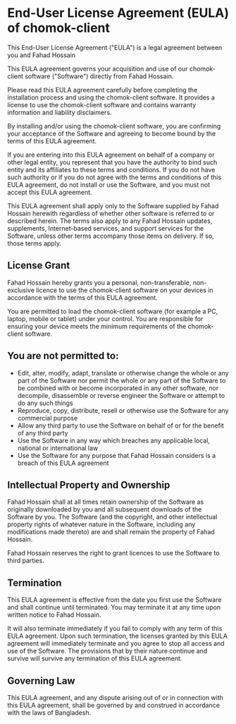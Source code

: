 # End-User License Agreement (EULA) of chomok-client
This End-User License Agreement ("EULA") is a legal agreement between you and Fahad Hossain

This EULA agreement governs your acquisition and use of our chomok-client software ("Software") directly from Fahad Hossain.

Please read this EULA agreement carefully before completing the installation process and using the chomok-client software. It provides a license to use the chomok-client software and contains warranty information and liability disclaimers.

By installing and/or using the chomok-client software, you are confirming your acceptance of the Software and agreeing to become bound by the terms of this EULA agreement.

If you are entering into this EULA agreement on behalf of a company or other legal entity, you represent that you have the authority to bind such entity and its affiliates to these terms and conditions. If you do not have such authority or if you do not agree with the terms and conditions of this EULA agreement, do not install or use the Software, and you must not accept this EULA agreement.

This EULA agreement shall apply only to the Software supplied by Fahad Hossain herewith regardless of whether other software is referred to or described herein. The terms also apply to any Fahad Hossain updates, supplements, Internet-based services, and support services for the Software, unless other terms accompany those items on delivery. If so, those terms apply.

## License Grant
Fahad Hossain hereby grants you a personal, non-transferable, non-exclusive licence to use the chomok-client software on your devices in accordance with the terms of this EULA agreement.

You are permitted to load the chomok-client software (for example a PC, laptop, mobile or tablet) under your control. You are responsible for ensuring your device meets the minimum requirements of the chomok-client software.

## You are not permitted to:

* Edit, alter, modify, adapt, translate or otherwise change the whole or any part of the Software nor permit the whole or any part of the Software to be combined with or become incorporated in any other software, nor decompile, disassemble or reverse engineer the Software or attempt to do any such things
* Reproduce, copy, distribute, resell or otherwise use the Software for any commercial purpose
* Allow any third party to use the Software on behalf of or for the benefit of any third party
* Use the Software in any way which breaches any applicable local, national or international law
* Use the Software for any purpose that Fahad Hossain considers is a breach of this EULA agreement

## Intellectual Property and Ownership
Fahad Hossain shall at all times retain ownership of the Software as originally downloaded by you and all subsequent downloads of the Software by you. The Software (and the copyright, and other intellectual property rights of whatever nature in the Software, including any modifications made thereto) are and shall remain the property of Fahad Hossain.

Fahad Hossain reserves the right to grant licences to use the Software to third parties.

## Termination
This EULA agreement is effective from the date you first use the Software and shall continue until terminated. You may terminate it at any time upon written notice to Fahad Hossain.

It will also terminate immediately if you fail to comply with any term of this EULA agreement. Upon such termination, the licenses granted by this EULA agreement will immediately terminate and you agree to stop all access and use of the Software. The provisions that by their nature continue and survive will survive any termination of this EULA agreement.

## Governing Law
This EULA agreement, and any dispute arising out of or in connection with this EULA agreement, shall be governed by and construed in accordance with the laws of Bangladesh.